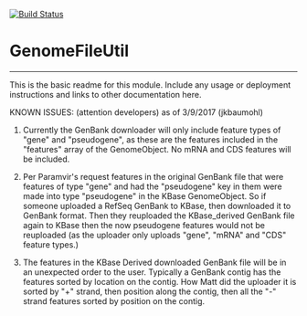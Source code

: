[![Build Status](https://travis-ci.org/msneddon/GenomeFileUtil.svg?branch=master)](https://travis-ci.org/msneddon/GenomeFileUtil)

# GenomeFileUtil
---

This is the basic readme for this module. Include any usage or deployment instructions and links to other documentation here.


KNOWN ISSUES: (attention developers) as of 3/9/2017 (jkbaumohl)
1) Currently the GenBank downloader will only include feature types of "gene" and "pseudogene", as
these are the features included in the "features" array of the GenomeObject. No mRNA and CDS features
will be included.

2) Per Paramvir's request features in the original GenBank file that were features of type "gene"
and had the "pseudogene" key in them were made into type "pseudogene" in the KBase GenomeObject.
So if someone uploaded a RefSeq GenBank to KBase, then downloaded it to GenBank format.
Then they reuploaded the KBase_derived GenBank file again to KBase then the now pseudogene
features would not be reuploaded (as the uploader only uploads "gene", "mRNA" and "CDS" feature types.)

3) The features in the KBase Derived downloaded GenBank file will be in an unexpected order to the user.
Typically a GenBank contig has the features sorted by location on the contig.
How Matt did the uploader it is sorted by "+" strand, then position along the contig, then
all the "-" strand features sorted by position on the contig.